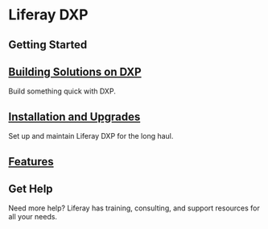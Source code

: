 # Liferay DXP

## Getting Started

## [Building Solutions on DXP](./solutions/README.md)

Build something quick with DXP.

## [Installation and Upgrades](./installation-and-upgrades/README.md)

Set up and maintain Liferay DXP for the long haul.

## [Features](./features/README.md)

<!-- ## [User Guide](./user-guide/README.md)

The authoritative guide to using Liferay DXP.

## [Developer Guide](./developer-guide/README.md)

Tutorials and guides to extend and customize your Liferay DXP experience. -->

## Get Help

Need more help? Liferay has training, consulting, and support resources for all your needs.
